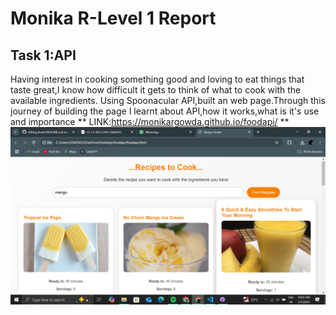 # Monika R-Level 1 Report 
## Task 1:API
Having interest in cooking something good and loving to eat things that taste great,I know how difficult it gets to think of what to cook with the available ingredients.
Using Spoonacular API,built an web page.Through this journey of building the page I learnt about API,how it works,what is it's use and importance
** LINK:https://monikargowda.github.io/foodapi/ **
![what to cook](api.png)
